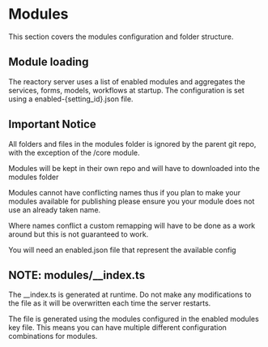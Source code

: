 # Modules

This section covers the modules configuration and folder structure.

## Module loading
The reactory server uses a list of enabled modules and aggregates the services, forms, models, workflows at startup.  The configuration is set using a enabled-{setting_id}.json file.

## Important Notice
All folders and files in the modules folder is ignored by the parent git repo, with the exception of the /core module.

Modules will be kept in their own repo and will have to downloaded into the modules folder

Modules cannot have conflicting names thus if you plan to make your modules available for publishing 
please ensure you your module does not use an already taken name.  

Where names conflict a custom remapping will have to be done as a work around but this is not guaranteed to work.

You will need an enabled<key>.json file that represent the available config

## NOTE: modules/__index.ts
The __index.ts is generated at runtime. Do not make any modifications to the file as it will be overwritten each time the server restarts.

The file is generated using the modules configured in the enabled modules key file.  This means you can have multiple different configuration combinations for modules.